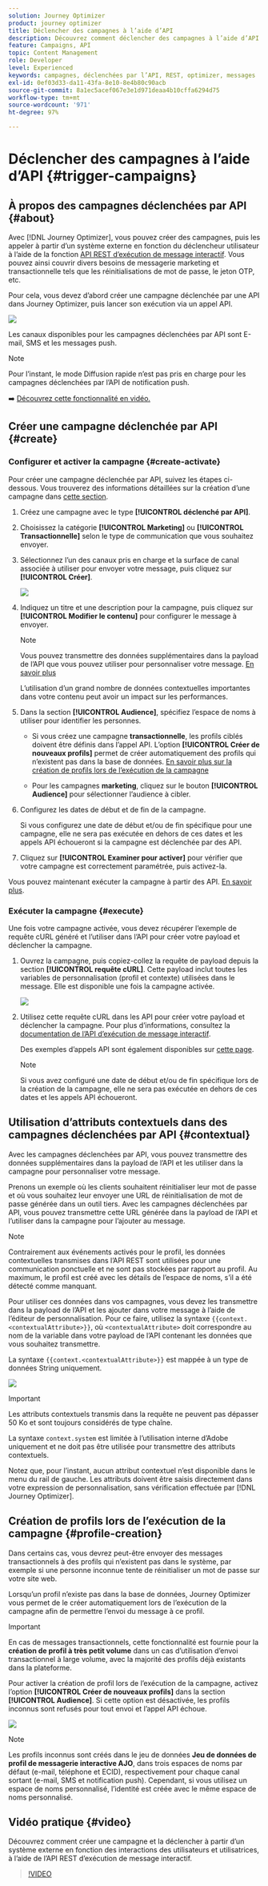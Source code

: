 ```yaml
---
solution: Journey Optimizer
product: journey optimizer
title: Déclencher des campagnes à l’aide d’API
description: Découvrez comment déclencher des campagnes à l’aide d’API Journey Optimizer.
feature: Campaigns, API
topic: Content Management
role: Developer
level: Experienced
keywords: campagnes, déclenchées par l’API, REST, optimizer, messages
exl-id: 0ef03d33-da11-43fa-8e10-8e4b80c90acb
source-git-commit: 8a1ec5acef067e3e1d971deaa4b10cffa6294d75
workflow-type: tm+mt
source-wordcount: '971'
ht-degree: 97%

---
```


# Déclencher des campagnes à l’aide d’API {#trigger-campaigns}

## À propos des campagnes déclenchées par API {#about}

Avec [!DNL Journey Optimizer], vous pouvez créer des campagnes, puis les appeler à partir d’un système externe en fonction du déclencheur utilisateur à l’aide de la fonction [API REST d’exécution de message interactif](https://developer.adobe.com/journey-optimizer-apis/references/messaging/#tag/execution). Vous pouvez ainsi couvrir divers besoins de messagerie marketing et transactionnelle tels que les réinitialisations de mot de passe, le jeton OTP, etc.

Pour cela, vous devez d’abord créer une campagne déclenchée par une API dans Journey Optimizer, puis lancer son exécution via un appel API.

![](../rn/assets/do-not-localize/api-triggered.gif)

Les canaux disponibles pour les campagnes déclenchées par API sont E-mail, SMS et les messages push.

>[!NOTE]
>
>Pour l’instant, le mode Diffusion rapide n’est pas pris en charge pour les campagnes déclenchées par l’API de notification push.

➡️ [Découvrez cette fonctionnalité en vidéo.](#video)

## Créer une campagne déclenchée par API {#create}

### Configurer et activer la campagne {#create-activate}

Pour créer une campagne déclenchée par API, suivez les étapes ci-dessous. Vous trouverez des informations détaillées sur la création d’une campagne dans [cette section](create-campaign.md).

1. Créez une campagne avec le type **[!UICONTROL déclenché par API]**.

1. Choisissez la catégorie **[!UICONTROL Marketing]** ou **[!UICONTROL Transactionnelle]** selon le type de communication que vous souhaitez envoyer.

1. Sélectionnez l’un des canaux pris en charge et la surface de canal associée à utiliser pour envoyer votre message, puis cliquez sur **[!UICONTROL Créer]**.

   ![](assets/api-triggered-type.png)

1. Indiquez un titre et une description pour la campagne, puis cliquez sur **[!UICONTROL Modifier le contenu]** pour configurer le message à envoyer.

   >[!NOTE]
   >
   >Vous pouvez transmettre des données supplémentaires dans la payload de l’API que vous pouvez utiliser pour personnaliser votre message. [En savoir plus](#contextual)
   >
   >L’utilisation d’un grand nombre de données contextuelles importantes dans votre contenu peut avoir un impact sur les performances.

1. Dans la section **[!UICONTROL Audience]**, spécifiez l’espace de noms à utiliser pour identifier les personnes.

   * Si vous créez une campagne **transactionnelle**, les profils ciblés doivent être définis dans l’appel API. L’option **[!UICONTROL Créer de nouveaux profils]** permet de créer automatiquement des profils qui n’existent pas dans la base de données. [En savoir plus sur la création de profils lors de l’exécution de la campagne](#profile-creation)

   * Pour les campagnes **marketing**, cliquez sur le bouton **[!UICONTROL Audience]** pour sélectionner l’audience à cibler.

1. Configurez les dates de début et de fin de la campagne.

   Si vous configurez une date de début et/ou de fin spécifique pour une campagne, elle ne sera pas exécutée en dehors de ces dates et les appels API échoueront si la campagne est déclenchée par des API.

1. Cliquez sur **[!UICONTROL Examiner pour activer]** pour vérifier que votre campagne est correctement paramétrée, puis activez-la.

Vous pouvez maintenant exécuter la campagne à partir des API. [En savoir plus](#execute).

### Exécuter la campagne {#execute}

Une fois votre campagne activée, vous devez récupérer l’exemple de requête cURL généré et l’utiliser dans l’API pour créer votre payload et déclencher la campagne.

1. Ouvrez la campagne, puis copiez-collez la requête de payload depuis la section **[!UICONTROL requête cURL]**. Cette payload inclut toutes les variables de personnalisation (profil et contexte) utilisées dans le message. Elle est disponible une fois la campagne activée.

   ![](assets/api-triggered-curl.png)

1. Utilisez cette requête cURL dans les API pour créer votre payload et déclencher la campagne. Pour plus d’informations, consultez la [documentation de l’API d’exécution de message interactif](https://developer.adobe.com/journey-optimizer-apis/references/messaging/#tag/execution).


   Des exemples d’appels API sont également disponibles sur [cette page](https://developer.adobe.com/journey-optimizer-apis/references/messaging-samples/).

   >[!NOTE]
   >
   >Si vous avez configuré une date de début et/ou de fin spécifique lors de la création de la campagne, elle ne sera pas exécutée en dehors de ces dates et les appels API échoueront.

## Utilisation d’attributs contextuels dans des campagnes déclenchées par API {#contextual}

Avec les campagnes déclenchées par API, vous pouvez transmettre des données supplémentaires dans la payload de l’API et les utiliser dans la campagne pour personnaliser votre message.

Prenons un exemple où les clients souhaitent réinitialiser leur mot de passe et où vous souhaitez leur envoyer une URL de réinitialisation de mot de passe générée dans un outil tiers. Avec les campagnes déclenchées par API, vous pouvez transmettre cette URL générée dans la payload de l’API et l’utiliser dans la campagne pour l’ajouter au message.

>[!NOTE]
>
>Contrairement aux événements activés pour le profil, les données contextuelles transmises dans l’API REST sont utilisées pour une communication ponctuelle et ne sont pas stockées par rapport au profil. Au maximum, le profil est créé avec les détails de l’espace de noms, s’il a été détecté comme manquant.

Pour utiliser ces données dans vos campagnes, vous devez les transmettre dans la payload de l’API et les ajouter dans votre message à l’aide de l’éditeur de personnalisation. Pour ce faire, utilisez la syntaxe `{{context.<contextualAttribute>}}`, où `<contextualAttribute>` doit correspondre au nom de la variable dans votre payload de l’API contenant les données que vous souhaitez transmettre.

La syntaxe `{{context.<contextualAttribute>}}` est mappée à un type de données String uniquement.

![](assets/api-triggered-context.png)


>[!IMPORTANT]
>
>Les attributs contextuels transmis dans la requête ne peuvent pas dépasser 50 Ko et sont toujours considérés de type chaîne.
>
>La syntaxe `context.system` est limitée à l’utilisation interne d’Adobe uniquement et ne doit pas être utilisée pour transmettre des attributs contextuels.

Notez que, pour l’instant, aucun attribut contextuel n’est disponible dans le menu du rail de gauche. Les attributs doivent être saisis directement dans votre expression de personnalisation, sans vérification effectuée par [!DNL Journey Optimizer].

## Création de profils lors de l’exécution de la campagne {#profile-creation}

Dans certains cas, vous devrez peut-être envoyer des messages transactionnels à des profils qui n’existent pas dans le système, par exemple si une personne inconnue tente de réinitialiser un mot de passe sur votre site web.

Lorsqu’un profil n’existe pas dans la base de données, Journey Optimizer vous permet de le créer automatiquement lors de l’exécution de la campagne afin de permettre l’envoi du message à ce profil.

>[!IMPORTANT]
>
>En cas de messages transactionnels, cette fonctionnalité est fournie pour la **création de profil à très petit volume** dans un cas d’utilisation d’envoi transactionnel à large volume, avec la majorité des profils déjà existants dans la plateforme.

Pour activer la création de profil lors de l’exécution de la campagne, activez l’option **[!UICONTROL Créer de nouveaux profils]** dans la section **[!UICONTROL Audience]**. Si cette option est désactivée, les profils inconnus sont refusés pour tout envoi et l’appel API échoue.

![](assets/api-triggered-create-profile.png)

>[!NOTE]
>
>Les profils inconnus sont créés dans le jeu de données **Jeu de données de profil de messagerie interactive AJO**, dans trois espaces de noms par défaut (e-mail, téléphone et ECID), respectivement pour chaque canal sortant (e-mail, SMS et notification push). Cependant, si vous utilisez un espace de noms personnalisé, l’identité est créée avec le même espace de noms personnalisé.

## Vidéo pratique {#video}

Découvrez comment créer une campagne et la déclencher à partir d’un système externe en fonction des interactions des utilisateurs et utilisatrices, à l’aide de l’API REST d’exécution de message interactif.

>[!VIDEO](https://video.tv.adobe.com/v/3425358?quality=12)
